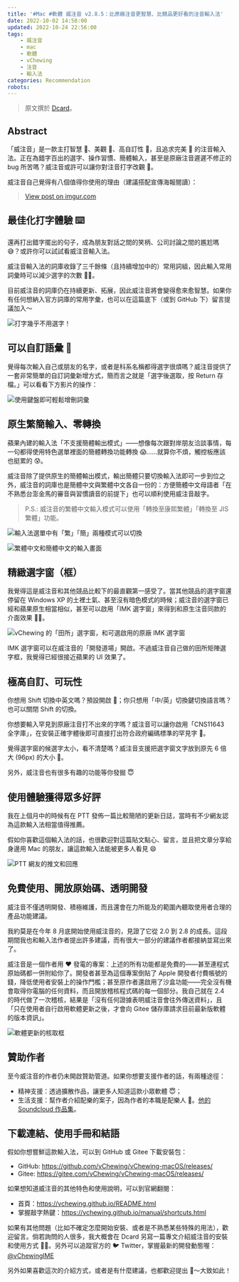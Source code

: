 ```yaml
---
title: '#Mac #軟體 威注音 v2.8.5：比原廠注音更智慧、比競品更好看的注音輸入法'
date: 2022-10-02 14:58:00
updated: 2022-10-24 22:56:00
tags:
    - 威注音
    - mac
    - 軟體
    - vChewing
    - 注音
    - 輸入法
categories: Recommendation
robots:
---
```


> 原文撰於 [Dcard](https://www.dcard.tw/f/apple/p/240146476)。

## Abstract

「威注音」是一款主打智慧 🤖、美觀 🎨、高自訂性 🔧，且追求完美  的注音輸入法。正在為錯字百出的選字、操作習慣、簡體輸入，甚至是原廠注音遲遲不修正的 bug 所苦嗎？威注音或許可以讓你對注音打字改觀 🥳。

威注音自己覺得有八個值得你使用的理由（建議搭配宣傳海報閱讀）：

<blockquote class="imgur-embed-pub" lang="en" data-id="RZjxLLJ"><a href="https://imgur.com/RZjxLLJ">View post on imgur.com</a></blockquote><script async src="//s.imgur.com/min/embed.js" charset="utf-8"></script>

## 最佳化打字體驗 ⌨️

還再打出錯字擺出的句子，成為朋友對話之間的笑柄、公司討論之間的尷尬嗎 😅？或許你可以試試看威注音輸入法。

威注音輸入法的詞庫收錄了三千餘條（且持續增加中的）常用詞組，因此輸入常用詞彙時可以減少選字的次數 🙌🏼。

目前威注音的詞庫仍在持續更新、拓展，因此威注音將會變得愈來愈智慧。如果你有任何想納入官方詞庫的常用字彙，也可以在這篇底下（或到 GitHub 下）留言提議加入～

![打字幾乎不用選字！](https://imgur.dcard.tw/522M2aqh.png)

## 可以自訂語彙 💬

覺得每次輸入自己或朋友的名字，或者是科系名稱都得選字很煩嗎？威注音提供了一套非常簡單的自訂詞彙新增方式，簡而言之就是「選字後選取，按 Return 存檔。」可以看看下方影片的操作：

![使用鍵盤即可輕鬆增刪詞彙](https://imgur.dcard.tw/OUwiskb.gif)

## 原生繁簡輸入、零轉換

蘋果內建的輸入法「不支援簡體輸出模式」——想像每次跟對岸朋友洽談事情，每一句都得使用特色選單裡面的簡體轉換功能轉換 😱……就算你不煩，觸控板應該也挺累的 😰。

威注音除了提供原生的簡體輸出模式，輸出簡體只要切換輸入法即可一步到位之外，威注音的詞庫也是簡體中文與繁體中文各自一份的：方便簡體中文母語者「在不熟悉台澎金馬的審音與習慣讀音的前提下」也可以順利使用威注音敲字。

> P.S.: 威注音的繁體中文輸入模式可以使用「轉換至康熙繁體」「轉換至 JIS 繁體」功能。

![輸入法選單中有「繁」「簡」兩種模式可以切換](https://imgur.dcard.tw/LX7wslBh.png)

![繁體中文和簡體中文的輸入畫面](https://imgur.dcard.tw/dJ0llNMh.png)

## 精緻選字窗（框）

我覺得這是威注音和其他競品比較下的最直觀第一感受了。當其他競品的選字窗還停留在 Windows XP 的土裡土氣、甚至沒有暗色模式的時候；威注音的選字窗已經和蘋果原生相當相似，甚至可以啟用「IMK 選字窗」來得到和原生注音同款的介面效果 🧑‍🎨。

![vChewing 的「田所」選字窗，和可選啟用的原廠 IMK 選字窗](https://imgur.dcard.tw/Kj0Z4GOh.png)

IMK 選字窗可以在威注音的「開發道場」開啟。不過威注音自己做的田所矩陣選字框，我覺得已經很接近蘋果的 UI 效果了。

## 極高自訂、可玩性

你想用 Shift 切換中英文嗎？預設開啟 🎉；你只想用「中/英」切換鍵切換語言嗎？也可以關閉 Shift 的切換。

你想要輸入罕見到原廠注音打不出來的字嗎？威注音可以讓你啟用「CNS11643 全字庫」，在安裝正確字體後即可直接打出符合政府編碼標準的罕見字 🎉。

覺得選字窗的候選字太小，看不清楚嗎？威注音支援把選字窗文字放到原先 6 倍大 (96px) 的大小 🎉。

另外，威注音也有很多有趣的功能等你發掘 😇

## 使用體驗獲得眾多好評

我在上個月中的時候有在 PTT 發佈一篇比較簡陋的更新日誌，當時有不少網友認為這款輸入法相當值得推薦。

假如你喜歡這個輸入法的話，也很歡迎對這篇貼文點心、留言，並且把文章分享給身邊用 Mac 的朋友，讓這款輸入法能被更多人看見 😄

![PTT 網友的推文和回應](https://imgur.dcard.tw/g7VgcOSh.png)

## 免費使用、開放原始碼、透明開發

威注音不僅透明開發、積極維護，而且還會在力所能及的範圍內聽取使用者合理的產品功能建議。

我約莫是在今年 8 月底開始使用威注音的，見證了它從 2.0 到 2.8 的成長。這段期間我也和輸入法作者提出許多建議，而有很大一部分的建議作者都接納並寫出來了。

威注音是一個作者用 ❤️ 發電的專案：上述的所有功能都是免費的——甚至連程式原始碼都一併附給你了。開發者甚至為這個專案倒貼了 Apple 開發者付費帳號的錢，降低使用者安裝上的操作門檻；甚至原作者還啟用了沙盒功能——完全沒有機會取得你電腦的任何資料，而且開放稽核程式碼的每一個部分。我自己就在 2.4 的時代做了一次稽核，結果是「沒有任何證據表明威注音會往外傳送資料」，且「只在使用者自行啟用軟體更新之後，才會向 Gitee 儲存庫請求目前最新版軟體的版本資訊」。

![軟體更新的核取框](https://imgur.dcard.tw/eWV6hGfh.png)

## 贊助作者

至今威注音的作者仍未開啟贊助管道。如果你想要支援作者的話，有兩種途徑：

- 精神支援：透過擴散作品，讓更多人知道這款小眾軟體 😇；
- 生活支援：幫作者介紹配樂的案子，因為作者的本職是配樂人 🎼。[他的 Soundcloud 作品集](https://soundcloud.com/shikisuen/the_fairy_prelude_mk2?in=shikisuen/sets/il-poema-di-atena&utm_source=clipboard&utm_medium=text&utm_campaign=social_sharing)。

## 下載連結、使用手冊和結語

假如你想嘗鮮這款輸入法，可以到 GitHub 或 Gitee 下載安裝包：

- GitHub: <https://github.com/vChewing/vChewing-macOS/releases/>
- Gitee: <https://gitee.com/vChewing/vChewing-macOS/releases/>

如果想知道威注音的其他特色和使用說明，可以到官網翻閱：

- 首頁：<https://vchewing.github.io/README.html>
- 掌握敲字熱鍵：<https://vchewing.github.io/manual/shortcuts.html>

如果有其他問題（比如不確定怎麼開始安裝、或者是不熟悉某些特殊的用法），歡迎留言。倘若詢問的人很多，我大概會在 Dcard 另寫一篇專文介紹威注音的安裝和使用方式 🧑‍💻。另外可以追蹤官方的 🐦 Twitter，掌握最新的開發動態喔：[@vChewingIME](https://twitter.com/vChewingIME)

另外如果喜歡這次的介紹方式，或者是有什麼建議，也都歡迎提出 🤩～大致如此！
